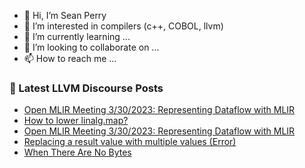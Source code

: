 - 👋 Hi, I’m Sean Perry
- 👀 I’m interested in compilers (c++, COBOL, llvm)
- 🌱 I’m currently learning ...
- 💞️ I’m looking to collaborate on ...
- 📫 How to reach me ...

<!---
s66perry/s66perry is a ✨ special ✨ repository because its `README.md` (this file) appears on your GitHub profile.
You can click the Preview link to take a look at your changes.
--->
### 📕 Latest LLVM Discourse Posts

<!-- DISCOURSE-LLVM:START -->
- [Open MLIR Meeting 3/30/2023: Representing Dataflow with MLIR](https://discourse.llvm.org/t/open-mlir-meeting-3-30-2023-representing-dataflow-with-mlir/69557#post_4)
- [How to lower linalg.map?](https://discourse.llvm.org/t/how-to-lower-linalg-map/70448#post_1)
- [Open MLIR Meeting 3/30/2023: Representing Dataflow with MLIR](https://discourse.llvm.org/t/open-mlir-meeting-3-30-2023-representing-dataflow-with-mlir/69557#post_3)
- [Replacing a result value with multiple values &lpar;Error&rpar;](https://discourse.llvm.org/t/replacing-a-result-value-with-multiple-values-error/3221#post_6)
- [When There Are No Bytes](https://discourse.llvm.org/t/when-there-are-no-bytes/70352#post_9)
<!-- DISCOURSE-LLVM:END -->
